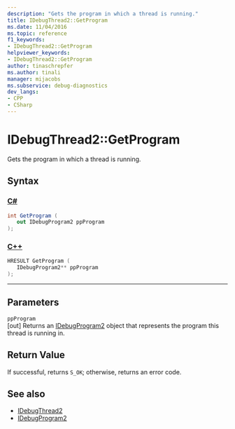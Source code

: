 ```yaml
---
description: "Gets the program in which a thread is running."
title: IDebugThread2::GetProgram
ms.date: 11/04/2016
ms.topic: reference
f1_keywords:
- IDebugThread2::GetProgram
helpviewer_keywords:
- IDebugThread2::GetProgram
author: tinaschrepfer
ms.author: tinali
manager: mijacobs
ms.subservice: debug-diagnostics
dev_langs:
- CPP
- CSharp
---
```

# IDebugThread2::GetProgram

Gets the program in which a thread is running.

## Syntax

### [C#](#tab/csharp)
```csharp
int GetProgram ( 
   out IDebugProgram2 ppProgram
);
```
### [C++](#tab/cpp)
```cpp
HRESULT GetProgram ( 
   IDebugProgram2** ppProgram
);
```
---

## Parameters
`ppProgram`\
[out] Returns an [IDebugProgram2](../../../extensibility/debugger/reference/idebugprogram2.md) object that represents the program this thread is running in.

## Return Value
 If successful, returns `S_OK`; otherwise, returns an error code.

## See also
- [IDebugThread2](../../../extensibility/debugger/reference/idebugthread2.md)
- [IDebugProgram2](../../../extensibility/debugger/reference/idebugprogram2.md)
